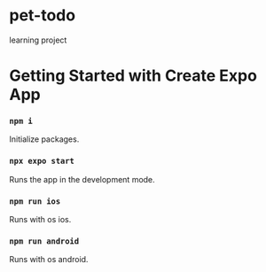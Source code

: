 # pet-todo
learning project

# Getting Started with Create Expo App

### `npm i`
Initialize packages.
### `npx expo start`
Runs the app in the development mode.
### `npm run ios`
Runs with os ios.
### `npm run android`
Runs with os android.